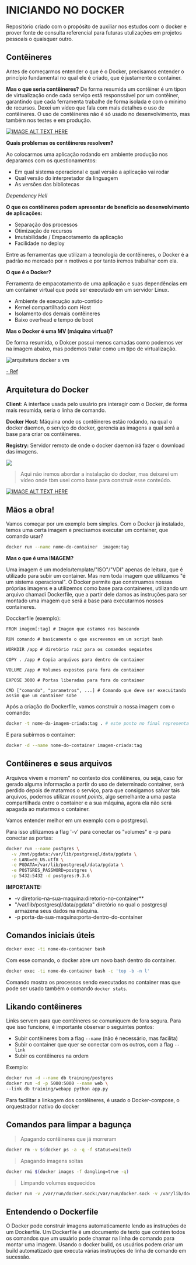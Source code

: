# INICIANDO NO DOCKER

Repositório criado com o propósito de auxiliar nos estudos com o docker e prover fonte de consulta referencial para futuras utulizações em projetos pessoais o quaisquer outro.

## Contêineres

Antes de começarmos entender o que é o Docker, precisamos entender o princípio fundamental no qual ele é criado, que é justamente o container.

**Mas o que seria contêineres?**
De forma resumida um contêiner é um tipon de virtualização onde cada serviço está responssável por um contêiner, garantindo que cada ferramenta trabalhe de forma isolada e com o mínimo de recursos. Dexei um vídeo que fala com mais detalhes o uso de contêineres. O uso de contêineres não é só usado no desenvolvimento, mas também nos testes e em produção.

[![IMAGE ALT TEXT HERE](https://img.youtube.com/vi/-pUZBovqRcU/0.jpg)](https://www.youtube.com/watch?v=-pUZBovqRcU)

**Quais problemas os contêineres resolvem?**

Ao colocarmos uma aplicação rodando em ambiente produção nos deparamos com os questionamentos:
- Em qual sistema operacional e qual versão a aplicação vai rodar
- Qual versão do interpretador da linguagem
- As versões das bibliotecas

*Dependency Hell*

**O que os contêineres podem apresentar de benefício ao desenvolvimento de aplicações:**
- Separação dos processos
- Otimização de recursos
- Imutabilidade / Empacotamento da aplicação
- Facilidade no deploy

Entre as ferramentas que utilizam a tecnologia de contêineres, o Docker é a padrão no mercado por n motivos e por tanto iremos trabalhar com ela.

**O que é o Docker?**

Ferramenta de empacotamento de uma aplicação e suas dependências em um container virtual que pode ser executado em um servidor Linux.
- Ambiente de execução auto-contido
- Kernel compartilhado com Host
- Isolamento dos demais contêineres
- Baixo overhead e tempo de boot

**Mas o Docker é uma MV (máquina virtual)?**

De forma resumida, o Dokcer possui menos camadas como podemos ver na imagem abaixo, mas podemos tratar como um tipo de virtualização.

![arquitetura docker x vm](https://docker-unleashed.readthedocs.io/_images/virt_docker.png)

[- Ref](https://www.youtube.com/watch?v=hCMcQfGb4cA&t)

## Arquitetura do Docker

**Client**: A interface usada pelo usuário pra interagir com o Docker, de forma mais resumida, seria o linha de comando.

**Docker Host**: Máquina onde os contêineres estão rodando, na qual o docker daemon, o serviço do docker, gerencia as imagens a qual será a base para criar os contêineres.

**Registry:** Servidor remoto de onde o docker daemon irá fazer o download das imagens.

![](https://wiki.aquasec.com/download/attachments/2854889/Docker_Architecture.png?version=1&modificationDate=1520172700553&api=v2)

> Aqui não iremos abordar a instalação do docker, mas deixarei um vídeo onde tbm usei como base para construir esse conteúdo.

[![IMAGE ALT TEXT HERE](https://img.youtube.com/vi/RE31GWJGkwA/0.jpg)](https://www.youtube.com/watch?v=RE31GWJGkwA)

## Mãos a obra!

Vamos começar por um exemplo bem simples. Com o Docker já instalado, temos uma certa imagem e precisamos executar um container, que comando usar?

```bash
docker run --name nome-do-container  imagem:tag
```

**Mas o que é uma IMAGEM?**

Uma imagem é um modelo/template/"ISO"/"VDI" apenas de leitura, que é utilizado para subir um container.
Mas nem toda imagem que utilizamos "é um sistema operacional". O Docker permite que construamos nossas próprias imagens e a utilizemos como base para containeres, utilizando um arquivo chamadi Dockerfile, que a partir dele damos as instruções para ser montado uma imagem que será a base para executarmos nossos containeres.

Docckerfile (exemplo):

```
FROM imagem[:tag] # Imagem que estamos nos baseando

RUN comando # basicamente o que escrevemos em um script bash

WORKDIR /app # diretório raiz para os comandos seguintes

COPY . /app # Copia arquivos para dentro do container

VOLUME /app # Volumes expostos para fora do container

EXPOSE 3000 # Portas liberadas para fora do container

CMD ["comando", "parametros", ...] # Comando que deve ser execuitando assim que um container sobe
```

Após a criação do Dockerfile, vamos construir a nossa imagem com o comando:

```bash
docker -t nome-da-imagem-criada:tag . # este ponto no final representa onde está o arquivo Dockerfile que iremos criar a imagem
```
E para subirmos o container:

```bash
docker -d --name nome-do-container imagem-criada:tag
```

## Contêineres e seus arquivos

Arquivos vivem e morrem" no contexto dos contêineres, ou seja, caso for gerado alguma informação a partir do uso de determinado container, será perdido depois de matarmos o serviço, para que consigamos salvar tais arquivos, podemos utilizar *mount points*, algo semelhante a uma pasta compartilhada entre o container e a sua máquina, agora ela não será apagada ao matarmos o container.

Vamos entender melhor em um exemplo com o postgresql.

Para isso utilizamos a flag '-v' para conectar os "volumes" e -p para conectar as portas:

```sh
docker run --name postgres \
  -v /mnt/pgdata:/var/lib/postgresql/data/pgdata \
  -e LANG=en_US.utf8 \
  -e PGDATA=/var/lib/postgresql/data/pgdata \
  -e POSTGRES_PASSWORD=postgres \
  -p 5432:5432 -d postgres:9.3.6
```
**IMPORTANTE:**
- -v diretorio-na-sua-maquina:diretorio-no-container**
- "/var/lib/postgresql/data/pgdata" diretório no qual o postgresql armazena seus dados na máquina.
- -p porta-da-sua-maquina:porta-dentro-do-container

## Comandos iniciais úteis

```bash
docker exec -ti nome-do-container bash
```

Com esse comando, o docker abre um novo bash dentro do container.

```bash
docker exec -ti nome-do-container bash -c 'top -b -n l'
```

Comando mostra os processos sendo executados no container mas que pode ser usado também o comando `docker stats`.

## Likando contêineres

Links servem para que contêineres se comuniquem de fora segura. Para que isso funcione, é importante observar o seguintes pontos:
- Subir contêineres bom a flag `--name` (não é necessário, mas facilita)
- Subir o container que quer se conectar com os outros, com a flag `--link`
- Subir os contêineres na ordem

Exemplo:
```bash
docker run -d --name db training/postgres
docker run -d -p 5000:5000 --name web \ 
--link db training/webapp python app.py
```

Para facilitar a linkagem dos contêineres, é usado o Docker-compose, o orquestrador nativo do docker

## Comandos para limpar a bagunça

> Apagando contêineres que já morreram
```sh
docker rm -v $(docker ps -a -q -f status=exited)
```

> Apagando imagens soltas
```bash
docker rmi $(docker images -f dangling=true -q)
```

> Limpando volumes esquecidos
```bash
docker run -v /var/run/docker.sock:/var/run/docker.sock -v /var/lib/docker:/var/lib/docker -rm martin/docker-cleanup-volumes
```

## Entendendo o Dockerfile

O Docker pode construir imagens automaticamente lendo as instruções de um Dockerfile. Um Dockerfile é um documento de texto que contém todos os comandos que um usuário pode chamar na linha de comando para montar uma imagem. Usando o docker build, os usuários podem criar um build automatizado que executa várias instruções de linha de comando em sucessão.

